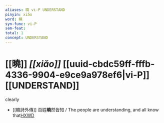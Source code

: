 ```yaml
---
aliases: 曉 vi-P UNDERSTAND
pinyin: xiǎo
word: 曉
syn-func: vi-P
sem-feat: 
total: 1
concept: UNDERSTAND 
---
```

# [[曉]] *[[xiǎo]]*  [[uuid-cbdc59ff-fffb-4336-9904-e9ce9a978ef6|vi-P]] [[UNDERSTAND]]
clearly
 - [[韓詩外傳]] 百姓**曉**然皆知 / The people are understanding, and all know that[HXWD](https://hxwd.org/textview.html?location=KR1c0066_tls_003-4a.12)